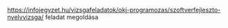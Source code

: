 https://infojegyzet.hu/vizsgafeladatok/okj-programozas/szoftverfejleszto-nyelvvizsga/ feladat megoldása
